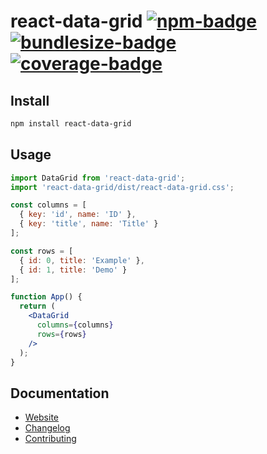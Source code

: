 # react-data-grid [![npm-badge]][npm-url] [![bundlesize-badge]][bundlesize-url] [![coverage-badge]][azure-url]

[npm-badge]: https://img.shields.io/npm/v/react-data-grid/next?style=flat-square
[npm-url]: https://www.npmjs.com/package/react-data-grid
[bundlesize-badge]: https://img.shields.io/bundlephobia/minzip/react-data-grid/next?style=flat-square
[bundlesize-url]: https://bundlephobia.com/result?p=react-data-grid@next
[coverage-badge]: https://img.shields.io/azure-devops/coverage/nstepi181/react-data-grid/1/next?style=flat-square
[azure-url]: https://dev.azure.com/nstepi181/react-data-grid/_build/latest?definitionId=1&branchName=next

## Install

```sh
npm install react-data-grid
```

## Usage

```jsx
import DataGrid from 'react-data-grid';
import 'react-data-grid/dist/react-data-grid.css';

const columns = [
  { key: 'id', name: 'ID' },
  { key: 'title', name: 'Title' }
];

const rows = [
  { id: 0, title: 'Example' },
  { id: 1, title: 'Demo' }
];

function App() {
  return (
    <DataGrid
      columns={columns}
      rows={rows}
    />
  );
}
```

## Documentation

- [Website](https://adazzle.github.io/react-data-grid/)
- [Changelog](CHANGELOG.md)
- [Contributing](CONTRIBUTING.md)
